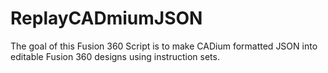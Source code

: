 # ReplayCADmiumJSON
The goal of this Fusion 360 Script is to make CADium formatted JSON into editable Fusion 360 designs using instruction sets. 
